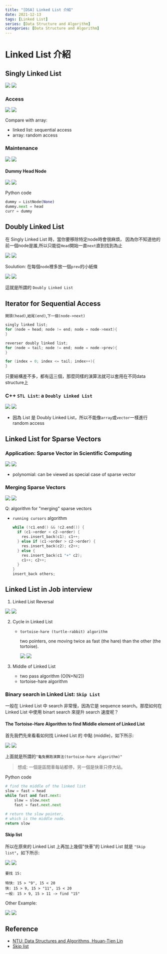 ```yaml
---
title: "[DSA] Linked List 介紹"
date: 2021-12-13
tags: [Linked List]
series: [Data Structure and Algorithm]
categories: [Data Structure and Algorithm]
---
```


# Linked List 介紹

## Singly Linked List

![](images/linked_list_01.png)
![](/my-blog/images/dsa/linked_list/images/linked_list_01.png)

### Access

![](images/linked_list_02.png)
![](/my-blog/images/dsa/linked_list/images/linked_list_02.png)

Compare with array:

- linked list: sequential access
- array: random access

### Maintenance

![](images/linked_list_02_2.png)
![](/my-blog/images/dsa/linked_list/images/linked_list_02_2.png)

#### Dummy Head Node

![](images/linked_list_02_3.png)
![](/my-blog/images/dsa/linked_list/images/linked_list_02_3.png)

Python code

```python
dummy = ListNode(None)
dummy.next = head
curr = dummy
```

## Doubly Linked List

在 Singly Linked List 時，當你要移除特定node時會很麻煩，
因為你不知道他的前一個node是誰,所以只能從`Head`開始一直`next`直到找到為止

![](images/linked_list_03.png)
![](/my-blog/images/dsa/linked_list/images/linked_list_02_3.png)

Soulution: 在每個`node`裡多放一個`prev`的小紙條

![](images/linked_list_03_2.png)
![](/my-blog/images/dsa/linked_list/images/linked_list_03_2.png)

這就是所謂的 `Doubly Linked List`

## Iterator for Sequential Access

`開頭(head)`,`結尾(end)`,`下一個(node->next)`

```c
singly linked list;
for (node = head; node != end; node = node->next){
}

reverser doubly linked list;
for (node = tail; node != end; node = node->prev){
}

for (index = 0; index <= tail; index++){
}
```

只要結構差不多，都有這三個，那麼同樣的演算法就可以套用在不同data structure上

### C++ `STL List`: a `Doubly Linked List`

![](images/linked_list_03_3.png)
![](/my-blog/images/dsa/linked_list/images/linked_list_03_3.png)

* 因為 List 是 Doubly Linked List，所以不能像`array`或`vector`一樣進行 random access

## Linked List for Sparse Vectors

### Application: Sparse Vector in Scientific Computing

![](images/linked_list_04.png)
![](/my-blog/images/dsa/linked_list/images/linked_list_04.png)

* polynomial: can be viewed as special case of sparse vector

### Merging Sparse Vectors

![](images/linked_list_04_2.png)
![](/my-blog/images/dsa/linked_list/images/linked_list_04_2.png)

Q: algorithm for "merging" sparse vectors

* `running cursors` algorithm

    ```c
    while (!c1.end() && !c2.end()) {
      if (c1->order < c2->order) {
        res.insert_back(c1); c1++;
      } else if (c1->order > c2->order) {
        res.insert_back(c2); c2++;
      } else {
        res.insert_back(c1 "+" c2);
        c1++; c2++;
      }
    }
    insert_back others;
    ````

## Linked List in Job interview

1. Linked List Reversal

![](images/linked_list_05.png)
![](/my-blog/images/dsa/linked_list/images/linked_list_05.png)

2. Cycle in Linked List
    - `tortoise-hare (turtle-rabbit) algorithm`

       two pointers, one moving twice as fast (the hare) than the other (the tortoise).

        ![](images/linked_list_05_2.png)
        ![](/my-blog/images/dsa/linked_list/images/linked_list_05_2.png)

3. Middle of Linked List
    - two pass algorithm (O(N+N/2))
    - tortoise-hare algorithm

### Binary search in Linked List: `Skip List`

一般在 Linked List 中 search 非常慢，因為它是 sequence search。那麼如何在 Linked List 中使用 binart search 來提升 search 速度呢？

#### The Tortoise-Hare Algorithm to find Middle element of Linked List

首先我們先來看看如何找 Linked List 的 中點 (middle)，如下所示:

![](images/middle_linked_list.png)
![](/my-blog/images/dsa/linked_list/images/middle_linked_list.png)

上面就是所謂的`"龜兔賽跑演算法(tortoise-hare algorithm)"`

> 想成: 一個是區間車每站都停，另一個是快車只停大站。

Python code

```python
# find the middle of the linked list
slow = fast = head
while fast and fast.next:
    slow = slow.next
    fast = fast.next.next

# return the slow pointer,
# which is the middle node.
return slow
```

#### Skip list

所以在原來的 Linked List 上再加上幾個"快車"的 Linked List 就是 `"Skip list"`，如下所示:

![](images/middle_linked_list_2.png)
![](/my-blog/images/dsa/linked_list/images/middle_linked_list_2.png)

```
要找 15:

特快: 15 > "9", 15 < 20
快: 15 > 9, 15 > "11", 15 < 20
一般: 15 > 9, 15 > 11 -> find "15"
```

Other Example:

![](images/Skip_list_add_element-en.gif)
![](/my-blog/images/dsa/linked_list/images/Skip_list_add_element-en.gif)

## Reference

- [NTU: Data Structures and Algorithms, Hsuan-Tien Lin](https://www.csie.ntu.edu.tw/~htlin/course/dsa20spring/)
- [Skip list](https://en.wikipedia.org/wiki/Skip_list)
